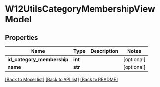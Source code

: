 # W12UtilsCategoryMembershipViewModel

## Properties
Name | Type | Description | Notes
------------ | ------------- | ------------- | -------------
**id_category_membership** | **int** |  | [optional] 
**name** | **str** |  | [optional] 

[[Back to Model list]](../README.md#documentation-for-models) [[Back to API list]](../README.md#documentation-for-api-endpoints) [[Back to README]](../README.md)

